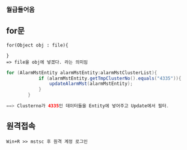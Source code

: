 ### 월급들어옴

## for문
    for(Object obj : file){

    }
    => file을 obj에 넣겠다. 라는 의미임

```java
for (AlarmMstEntity alarmMstEntity:alarmMstClusterList){
            if (alarmMstEntity.getTmpClusterNo().equals("4335")){
                updateAlarmMst(alarmMstEntity);
            }
        }

==> Clusterno가 4335인 데이터들을 Entity에 넣어주고 Update에서 필터.
```  

## 원격접속
    Win+R >> mstsc 후 원격 계정 로그인

